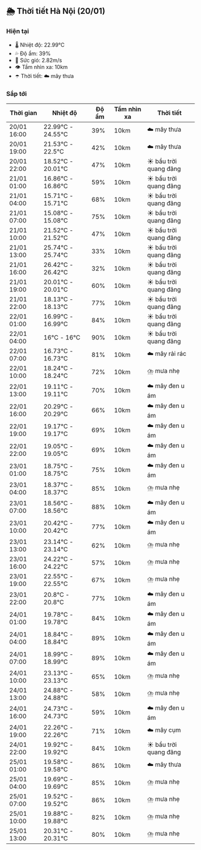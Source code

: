 ## 🌦️ Thời tiết Hà Nội (20/01)

### Hiện tại

- 🌡️ Nhiệt độ: 22.99℃
- 💦 Độ ẩm: 39%
- 💨 Sức gió: 2.82m/s
- 👁️ Tầm nhìn xa: 10km
- ☂️ Thời tiết: ☁️ mây thưa

### Sắp tới

| Thời gian | Nhiệt độ | Độ ẩm | Tầm nhìn xa | Thời tiết |
| --- | --- | --- | --- | --- |
| 20/01 16:00 | 22.99℃ - 24.55℃ | 39% | 10km | ☁️ mây thưa |
| 20/01 19:00 | 21.53℃ - 22.5℃ | 42% | 10km | ☁️ mây thưa |
| 20/01 22:00 | 18.52℃ - 20.01℃ | 47% | 10km | ☀️ bầu trời quang đãng |
| 21/01 01:00 | 16.86℃ - 16.86℃ | 59% | 10km | ☀️ bầu trời quang đãng |
| 21/01 04:00 | 15.71℃ - 15.71℃ | 68% | 10km | ☀️ bầu trời quang đãng |
| 21/01 07:00 | 15.08℃ - 15.08℃ | 75% | 10km | ☀️ bầu trời quang đãng |
| 21/01 10:00 | 21.52℃ - 21.52℃ | 47% | 10km | ☀️ bầu trời quang đãng |
| 21/01 13:00 | 25.74℃ - 25.74℃ | 33% | 10km | ☀️ bầu trời quang đãng |
| 21/01 16:00 | 26.42℃ - 26.42℃ | 32% | 10km | ☀️ bầu trời quang đãng |
| 21/01 19:00 | 20.01℃ - 20.01℃ | 60% | 10km | ☀️ bầu trời quang đãng |
| 21/01 22:00 | 18.13℃ - 18.13℃ | 77% | 10km | ☀️ bầu trời quang đãng |
| 22/01 01:00 | 16.99℃ - 16.99℃ | 84% | 10km | ☀️ bầu trời quang đãng |
| 22/01 04:00 | 16℃ - 16℃ | 90% | 10km | ☀️ bầu trời quang đãng |
| 22/01 07:00 | 16.73℃ - 16.73℃ | 81% | 10km | ☁️ mây rải rác |
| 22/01 10:00 | 18.24℃ - 18.24℃ | 72% | 10km | ⛈️ mưa nhẹ |
| 22/01 13:00 | 19.11℃ - 19.11℃ | 70% | 10km | ☁️ mây đen u ám |
| 22/01 16:00 | 20.29℃ - 20.29℃ | 66% | 10km | ☁️ mây đen u ám |
| 22/01 19:00 | 19.17℃ - 19.17℃ | 69% | 10km | ☁️ mây đen u ám |
| 22/01 22:00 | 19.05℃ - 19.05℃ | 69% | 10km | ☁️ mây đen u ám |
| 23/01 01:00 | 18.75℃ - 18.75℃ | 75% | 10km | ☁️ mây đen u ám |
| 23/01 04:00 | 18.37℃ - 18.37℃ | 85% | 10km | ⛈️ mưa nhẹ |
| 23/01 07:00 | 18.56℃ - 18.56℃ | 88% | 10km | ☁️ mây đen u ám |
| 23/01 10:00 | 20.42℃ - 20.42℃ | 77% | 10km | ☁️ mây đen u ám |
| 23/01 13:00 | 23.14℃ - 23.14℃ | 62% | 10km | ⛈️ mưa nhẹ |
| 23/01 16:00 | 24.22℃ - 24.22℃ | 57% | 10km | ⛈️ mưa nhẹ |
| 23/01 19:00 | 22.55℃ - 22.55℃ | 67% | 10km | ⛈️ mưa nhẹ |
| 23/01 22:00 | 20.8℃ - 20.8℃ | 77% | 10km | ☁️ mây đen u ám |
| 24/01 01:00 | 19.78℃ - 19.78℃ | 84% | 10km | ☁️ mây đen u ám |
| 24/01 04:00 | 18.84℃ - 18.84℃ | 89% | 10km | ☁️ mây đen u ám |
| 24/01 07:00 | 18.99℃ - 18.99℃ | 89% | 10km | ☁️ mây đen u ám |
| 24/01 10:00 | 23.13℃ - 23.13℃ | 65% | 10km | ⛈️ mưa nhẹ |
| 24/01 13:00 | 24.88℃ - 24.88℃ | 58% | 10km | ⛈️ mưa nhẹ |
| 24/01 16:00 | 24.73℃ - 24.73℃ | 59% | 10km | ☁️ mây đen u ám |
| 24/01 19:00 | 22.26℃ - 22.26℃ | 71% | 10km | ☁️ mây cụm |
| 24/01 22:00 | 19.92℃ - 19.92℃ | 84% | 10km | ☀️ bầu trời quang đãng |
| 25/01 01:00 | 19.58℃ - 19.58℃ | 86% | 10km | ☁️ mây thưa |
| 25/01 04:00 | 19.69℃ - 19.69℃ | 85% | 10km | ⛈️ mưa nhẹ |
| 25/01 07:00 | 19.52℃ - 19.52℃ | 86% | 10km | ⛈️ mưa nhẹ |
| 25/01 10:00 | 19.88℃ - 19.88℃ | 82% | 10km | ⛈️ mưa nhẹ |
| 25/01 13:00 | 20.31℃ - 20.31℃ | 80% | 10km | ⛈️ mưa nhẹ |
